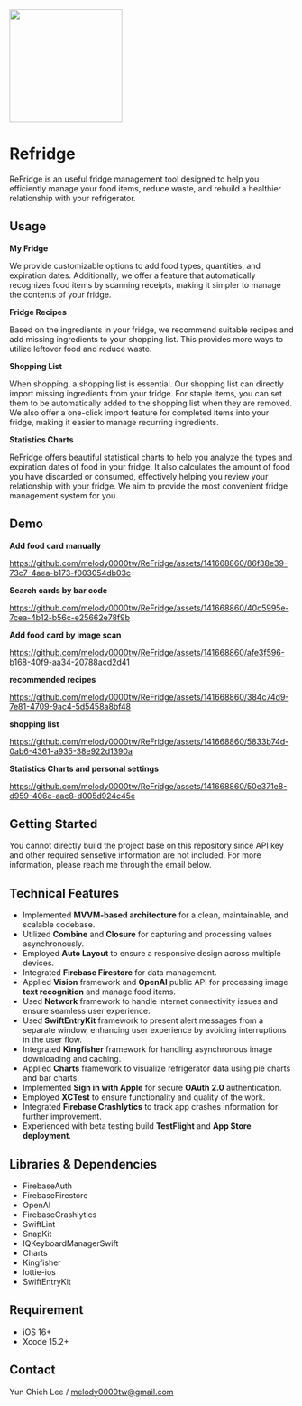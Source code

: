 
<img src="https://github.com/melody0000tw/ReFridge/assets/141668860/299d2907-183d-4f8a-8da7-84798cbc9869" width="200">

Refridge
===
ReFridge is an useful fridge management tool designed to help you efficiently manage your food items, reduce waste, and rebuild a healthier relationship with your refrigerator.

Usage
-
**My Fridge**

We provide customizable options to add food types, quantities, and expiration dates. Additionally, we offer a feature that automatically recognizes food items by scanning receipts, making it simpler to manage the contents of your fridge.

**Fridge Recipes**

Based on the ingredients in your fridge, we recommend suitable recipes and add missing ingredients to your shopping list. This provides more ways to utilize leftover food and reduce waste.

**Shopping List**

When shopping, a shopping list is essential. Our shopping list can directly import missing ingredients from your fridge. For staple items, you can set them to be automatically added to the shopping list when they are removed. We also offer a one-click import feature for completed items into your fridge, making it easier to manage recurring ingredients.

**Statistics Charts**

ReFridge offers beautiful statistical charts to help you analyze the types and expiration dates of food in your fridge. It also calculates the amount of food you have discarded or consumed, effectively helping you review your relationship with your fridge. We aim to provide the most convenient fridge management system for you.

Demo
-

**Add food card manually**

https://github.com/melody0000tw/ReFridge/assets/141668860/86f38e39-73c7-4aea-b173-f003054db03c

**Search cards by bar code**

https://github.com/melody0000tw/ReFridge/assets/141668860/40c5995e-7cea-4b12-b56c-e25662e78f9b

**Add food card by image scan**

https://github.com/melody0000tw/ReFridge/assets/141668860/afe3f596-b168-40f9-aa34-20788acd2d41

**recommended recipes**

https://github.com/melody0000tw/ReFridge/assets/141668860/384c74d9-7e81-4709-9ac4-5d5458a8bf48

**shopping list**

https://github.com/melody0000tw/ReFridge/assets/141668860/5833b74d-0ab6-4361-a935-38e922d1390a

**Statistics Charts and personal settings**

https://github.com/melody0000tw/ReFridge/assets/141668860/50e371e8-d959-406c-aac8-d005d924c45e


Getting Started
-
You cannot directly build the project base on this repository since API key and other required sensetive information are not included.
For more information, please reach me through the email below.

Technical Features
-
- Implemented **MVVM-based architecture** for a clean, maintainable, and scalable codebase.
- Utilized **Combine** and **Closure** for capturing and processing values asynchronously.
- Employed **Auto Layout** to ensure a responsive design across multiple devices.
- Integrated **Firebase Firestore** for data management.
- Applied **Vision** framework and **OpenAI** public API for processing image **text recognition** and manage food items.
- Used **Network** framework to handle internet connectivity issues and ensure seamless user experience.
- Used **SwiftEntryKit** framework to present alert messages from a separate window, enhancing user experience by avoiding interruptions in the user flow.
- Integrated **Kingfisher** framework for handling asynchronous image downloading and caching.
- Applied **Charts** framework to visualize refrigerator data using pie charts and bar charts.
- Implemented **Sign in with Apple** for secure **OAuth 2.0** authentication.
- Employed **XCTest** to ensure functionality and quality of the work.
- Integrated **Firebase Crashlytics** to track app crashes information for further improvement.
- Experienced with beta testing build **TestFlight** and **App Store deployment**.

Libraries & Dependencies
-
- FirebaseAuth
- FirebaseFirestore
- OpenAI
- FirebaseCrashlytics
- SwiftLint
- SnapKit
- IQKeyboardManagerSwift
- Charts
- Kingfisher
- lottie-ios
- SwiftEntryKit

Requirement
-
- iOS 16+
- Xcode 15.2+

Contact
-
Yun Chieh Lee / melody0000tw@gmail.com


